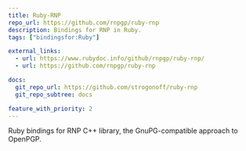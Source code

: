 ```yaml
---
title: Ruby-RNP
repo_url: https://github.com/rnpgp/ruby-rnp
description: Bindings for RNP in Ruby.
tags: ["bindingsfor:Ruby"]

external_links:
  - url: https://www.rubydoc.info/github/rnpgp/ruby-rnp/
  - url: https://github.com/rnpgp/ruby-rnp

docs:
  git_repo_url: https://github.com/strogonoff/ruby-rnp
  git_repo_subtree: docs

feature_with_priority: 2
---
```


Ruby bindings for RNP C++ library, the GnuPG-compatible approach to OpenPGP.
